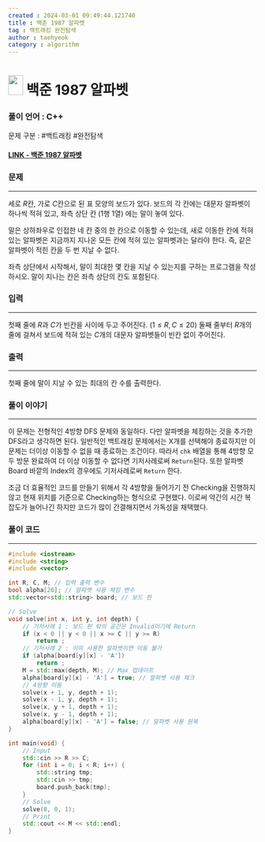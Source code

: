```yaml
---
created : 2024-03-01 09:49:44.121740
title : 백준 1987 알파벳
tag : 백트래킹 완전탐색
author : taehyeok
category : algorithm
---
```

# <img src="https://d2gd6pc034wcta.cloudfront.net/tier/12.svg" width="30" height="40"> 백준 1987 알파벳

### 풀이 언어 : C++

문제 구분 : #백트래킹 #완전탐색
#### [LINK - 백준 1987 알파벳](https://www.acmicpc.net/problem/1987)

### 문제

<hr>


세로 $R$칸, 가로 $C$칸으로 된 표 모양의 보드가 있다. 보드의 각 칸에는 대문자 알파벳이 하나씩 적혀 있고, 좌측 상단 칸 ($1$행 $1$열) 에는 말이 놓여 있다.

말은 상하좌우로 인접한 네 칸 중의 한 칸으로 이동할 수 있는데, 새로 이동한 칸에 적혀 있는 알파벳은 지금까지 지나온 모든 칸에 적혀 있는 알파벳과는 달라야 한다. 즉, 같은 알파벳이 적힌 칸을 두 번 지날 수 없다.

좌측 상단에서 시작해서, 말이 최대한 몇 칸을 지날 수 있는지를 구하는 프로그램을 작성하시오. 말이 지나는 칸은 좌측 상단의 칸도 포함된다.

### 입력

<hr>


첫째 줄에 $R$과 $C$가 빈칸을 사이에 두고 주어진다. ($1 ≤ R,C ≤ 20$) 둘째 줄부터 $R$개의 줄에 걸쳐서 보드에 적혀 있는 $C$개의 대문자 알파벳들이 빈칸 없이 주어진다.

### 출력

<hr>


첫째 줄에 말이 지날 수 있는 최대의 칸 수를 출력한다.
### 풀이 이야기

<hr>


이 문제는 전형적인 4방향 DFS 문제와 동일하다. 다만 알파벳을 체킹하는 것을 추가한 DFS라고 생각하면 된다. 일반적인 백트래킹 문제에서는 X개를 선택해야 종료하지만 이 문제는 더이상 이동할 수 없을 때 종료하는 조건이다. 따라서 `chk` 배열을 통해 4방향 모두 방문 완료하여 더 이상 이동할 수 없다면 기저사례로써 `Return`된다. 또한 알파벳 Board 바깥의 Index의 경우에도 기저사례로써 `Return` 한다.

조금 더 효율적인 코드를 만들기 위해서 각 4방향을 들어가기 전 Checking을 진행하지 않고 현재 위치를 기준으로 Checking하는 형식으로 구현했다. 이로써 약간의 시간 복잡도가 늘어나긴 하지만 코드가 많이 간결해지면서 가독성을 채택했다.

### 풀이 코드

<hr>


``` c++
#include <iostream>
#include <string>
#include <vector>

int R, C, M; // 입력 출력 변수
bool alpha[26]; // 알파벳 사용 체킹 변수
std::vector<std::string> board; // 보드 판

// Solve
void solve(int x, int y, int depth) {
    // 기저사례 1 : 보드 판 밖의 공간은 Invalid이기에 Return
    if (x < 0 || y < 0 || x >= C || y >= R)
        return ;
    // 기저사례 2 : 이미 사용한 알파벳이면 이동 불가
    if (alpha[board[y][x] - 'A'])
        return ;
    M = std::max(depth, M); // Max 업데이트
    alpha[board[y][x] - 'A'] = true; // 알파벳 사용 체크
    // 4방향 이동
    solve(x + 1, y, depth + 1);
    solve(x - 1, y, depth + 1);
    solve(x, y + 1, depth + 1);
    solve(x, y - 1, depth + 1);
    alpha[board[y][x] - 'A'] = false; // 알파벳 사용 원복
}

int main(void) {
    // Input
    std::cin >> R >> C;
    for (int i = 0; i < R; i++) {
        std::string tmp;
        std::cin >> tmp;
        board.push_back(tmp);
    }
    // Solve
    solve(0, 0, 1);
    // Print
    std::cout << M << std::endl;
}
```
